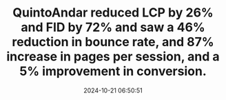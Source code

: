 ---
layout: post
title:  "QuintoAndar reduced LCP by 26% and FID by 72% and saw a 46% reduction in bounce rate, and 87% increase in pages per session, and a 5% improvement in conversion."
storySource: "https://web.dev/case-studies/quintoandar"
date:   2024-10-21 06:50:51
permalink: "/{{ page.date | date: '%Y/%m/%d' }}/{{ page.fileSlug }}/"
tags:
 - bounce rate
 - conversions
 - conversion rate
 - engagement
 - LCP
 - FID
 - core web vitals
 - "2021"
---